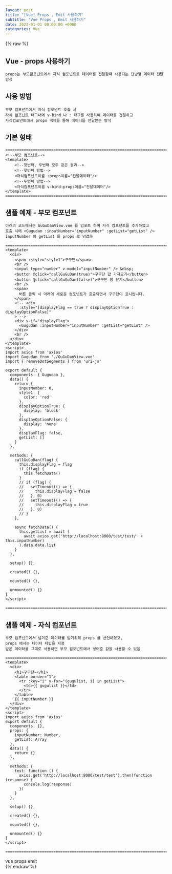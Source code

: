```yaml
---  
layout: post  
title: "[Vue] Props , Emit 사용하기"  
subtitle: "Vue Props , Emit 사용하기"  
date: 2023-01-01 00:00:00 +0900  
categories: Vue  
---  
```

{% raw %}  
## Vue - props 사용하기  
  
	props는 부모컴포넌트에서 자식 컴포넌트로 데이터를 전달할때 사용되는 단방향 데이터 전달 방식  
  
## 사용 방법  
  
	부모 컴포넌트에서 자식 컴포넌트 호출 시  
	자식 컴포넌트 태그내에 v-bind 나 : 태그를 사용하여 데이터를 전달하고  
	자식컴포넌트에서 props 객체를 통해 데이터를 전달받는 방식  
  
## 기본 형태  
	=================================================================================================================  
	<!--부모 컴포넌트-->  
	<template>  
		<!--첫번째, 두번째 모두 같은 결과-->  
		<!--첫번째 방법-->  
		<자식컴포넌트이름 :props이름="전달데이터"/>  
		<!--두번째 방법-->  
		<자식컴포넌트이름 v-bind:props이름="전달데이터"/>  
	</template>  
	=================================================================================================================  
  
## 샘플 예제 - 부모 컴포넌트  
	아래의 코드에서는 GuGuDanView.vue 를 임포트 하여 자식 컴포넌트를 추가하였고  
	호출 시에 <Gugudan :inputNumber="inputNumber" :getList="getList" /> inputNumber 와 getList 를 props 로 넘겼음  
  
	=================================================================================================================  
	<template>  
	  <div>  
		<span :style="style1">구구단</span>  
		<br />  
		<input type="number" v-model="inputNumber" /> &nbsp;  
		<button @click="callGuGuDan(true)">구구단 값 가져오기</button>  
		<button @click="callGuGuDan(false)">구구단 창 닫기</button>  
		<br />  
		<span>  
		  버튼 클릭 시 아래에 새로운 컴포넌트가 호출되면서 구구단이 표시됩니다.  
		</span>  
		<!-- <div  
		  :style="[displayFlag == true ? displayOptionTrue : displayOptionFalse]"  
		> -->  
		<div v-if="displayFlag">  
		  <Gugudan :inputNumber="inputNumber" :getList="getList" />  
		</div>  
		<br />  
	  </div>  
	</template>  
	<script>  
	import axios from 'axios'  
	import Gugudan from './GuGuDanView.vue'  
	import { removeDotSegments } from 'uri-js'  
  
	export default {  
	  components: { Gugudan },  
	  data() {  
		return {  
		  inputNumber: 0,  
		  style1: {  
			color: 'red'  
		  },  
		  displayOptionTrue: {  
			display: 'block'  
		  },  
		  displayOptionFalse: {  
			display: 'none'  
		  },  
		  displayFlag: false,  
		  getList: []  
		}  
	  },  
  
	  methods: {  
		callGuGuDan(flag) {  
		  this.displayFlag = flag  
		  if (flag) {  
			this.fetchData()  
		  }  
		  // if (flag) {  
		  //   setTimeout(() => {  
		  //     this.displayFlag = false  
		  //   }, 0)  
		  //   setTimeout(() => {  
		  //     this.displayFlag = true  
		  //   }, 0)  
		  // }  
		},  
  
		async fetchData() {  
		  this.getList = await (  
			await axios.get('http://localhost:8000/test/test/' + this.inputNumber)  
		  ).data.data.list  
		}  
	  },  
  
	  setup() {},  
  
	  created() {},  
  
	  mounted() {},  
  
	  unmounted() {}  
	}  
	</script>  
  
	=================================================================================================================  
  
## 샘플 예제 - 자식 컴포넌트  
	부모 컴포넌트에서 넘겨준 데이터를 받기위해 props 를 선언하였고,  
	props 에서는 데이터 타입을 지정  
	받은 데이터를 그대로 사용하면 부모 컴포넌트에서 넣어준 값을 사용할 수 있음  
  
	=================================================================================================================  
	<template>  
	  <div>  
		<h1>구구단~</h1>  
		<table border="1">  
		  <tr :key="i" v-for="(gugulist, i) in getList">  
			<td>{{ gugulist }}</td>  
		  </tr>  
		</table>  
		{{ inputNumber }}  
	  </div>  
	</template>  
	<script>  
	import axios from 'axios'  
	export default {  
	  components: {},  
	  props: {  
		inputNumber: Number,  
		getList: Array  
	  },  
	  data() {  
		return {}  
	  },  
  
	  methods: {  
		test: function () {  
		  axios.get('http://localhost:8000/test/test').then(function (response) {  
			console.log(response)  
		  })  
		}  
	  },  
  
	  setup() {},  
  
	  created() {},  
  
	  mounted() {},  
  
	  unmounted() {}  
	}  
	</script>  
  
	=================================================================================================================  
  
vue props emit  
{% endraw %}